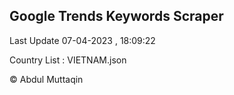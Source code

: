 

## Google Trends Keywords Scraper 
 
Last Update 07-04-2023 , 18:09:22

Country List :
VIETNAM.json



© Abdul Muttaqin 

